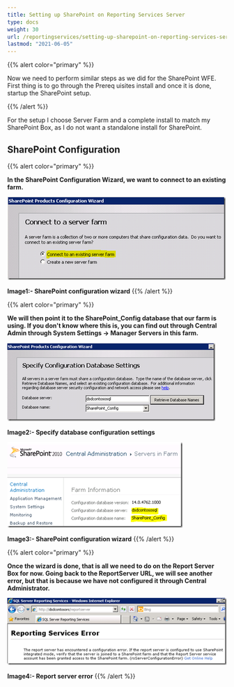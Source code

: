 ```yaml
---
title: Setting up SharePoint on Reporting Services Server
type: docs
weight: 30
url: /reportingservices/setting-up-sharepoint-on-reporting-services-server/
lastmod: "2021-06-05"
---
```


{{% alert color="primary" %}}

Now we need to perform similar steps as we did for the SharePoint WFE. First thing is to go through the Prereq uisites install and once it is done, startup the SharePoint setup.

{{% /alert %}}

For the setup I choose Server Farm and a complete install to match my SharePoint Box, as I do not want a standalone install for SharePoint.

## SharePoint Configuration

{{% alert color="primary" %}}

**In the SharePoint Configuration Wizard, we want to connect to an existing farm.**

![todo:image_alt_text](setting-up-sharepoint-on-reporting-services-server_1.png)

**Image1:- SharePoint configuration wizard**
{{% /alert %}}

{{% alert color="primary" %}}

**We will then point it to the SharePoint_Config database that our farm is using. If you don't know where this is, you can find out through Central Admin through System Settings -> Manager Servers in this farm.**

![todo:image_alt_text](setting-up-sharepoint-on-reporting-services-server_2.png)

**Image2:- Specify database configuration settings**

![todo:image_alt_text](setting-up-sharepoint-on-reporting-services-server_3.png)

**Image3:- SharePoint configuration wizard**
{{% /alert %}}

{{% alert color="primary" %}}

**Once the wizard is done, that is all we need to do on the Report Server Box for now. Going back to the ReportServer URL, we will see another error, but that is because we have not configured it through Central Administrator.**

![todo:image_alt_text](setting-up-sharepoint-on-reporting-services-server_4.png)

**Image4:- Report server error**
{{% /alert %}}
